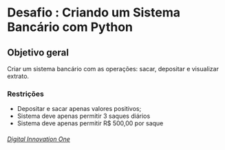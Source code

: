 # Desafio : Criando um Sistema Bancário com Python

## Objetivo geral
Criar um sistema bancário com as operações: sacar, depositar e visualizar extrato.

### Restrições

- Depositar e sacar apenas valores positivos;
- Sistema deve apenas permitir 3 saques diários
- Sistema deve apenas permitir R$ 500,00 por saque

###### [Digital Innovation One](https://web.dio.me/home)

